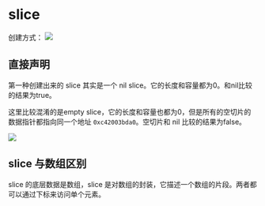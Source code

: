 # slice

创建方式：
![](https://tva1.sinaimg.cn/large/006y8mN6ly1g6kwkpkgj5j30tc0fgwg0.jpg)

## 直接声明
第一种创建出来的 slice 其实是一个 nil slice。它的长度和容量都为0。和nil比较的结果为true。

这里比较混淆的是empty slice，它的长度和容量也都为0，但是所有的空切片的数据指针都指向同一个地址 `0xc42003bda0`。空切片和 nil 比较的结果为false。

![](https://tva1.sinaimg.cn/large/006y8mN6ly1g6kwlk3bwsj30u80a6ab5.jpg)

## slice 与数组区别

slice 的底层数据是数组，slice 是对数组的封装，它描述一个数组的片段。两者都可以通过下标来访问单个元素。

